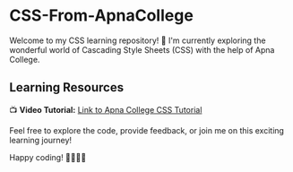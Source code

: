 # CSS-From-ApnaCollege

Welcome to my CSS learning repository! 🚀 I'm currently exploring the wonderful world of Cascading Style Sheets (CSS) with the help of Apna College.

## Learning Resources

📺 **Video Tutorial:** [Link to Apna College CSS Tutorial](https://youtu.be/ESnrn1kAD4E?si=7ey3V-vJttDrsCo1)

Feel free to explore the code, provide feedback, or join me on this exciting learning journey!

Happy coding! 👩‍💻👨‍💻

